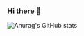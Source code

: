 ### Hi there 👋

![Anurag's GitHub stats](https://github-readme-stats.vercel.app/api?username=FernandoLangOFC&show_icons=true&theme=radical)





